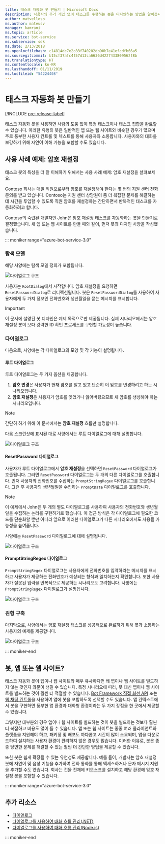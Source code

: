 ```yaml
---
title: 태스크 자동화 봇 만들기 | Microsoft Docs
description: 사용자의 추가 개입 없이 태스크를 수행하는 봇을 디자인하는 방법을 알아봅니다.
author: matvelloso
ms.author: mateusv
manager: kamrani
ms.topic: article
ms.service: bot-service
ms.subservice: sdk
ms.date: 2/13/2018
ms.openlocfilehash: c14814dc7e2c83f740202db90b7e41efcdfb66a5
ms.sourcegitcommit: b15cf37afc4f57d13ca6636d4227433809562f8b
ms.translationtype: HT
ms.contentlocale: ko-KR
ms.lasthandoff: 01/11/2019
ms.locfileid: "54224408"
---
```

# <a name="create-task-automation-bots"></a>태스크 자동화 봇 만들기

[!INCLUDE [pre-release-label](./includes/pre-release-label-v3.md)]

태스크 자동화 봇을 사용하면 사람의 도움 없이 특정 태스크이나 태스크 집합을 완료할 수 있습니다. 이러한 유형의 봇은 일반적인 앱 또는 웹 사이트와 비슷한 경우가 많으며 주로 풍부한 사용자 컨트롤 및 텍스트를 통해 사용자와 소통합니다. 사용자와의 대화를 보강하기 위해 자연어 이해 기능을 포함할 수도 있습니다. 

## <a name="example-use-case-password-reset"></a>사용 사례 예제: 암호 재설정

태스크 봇의 특성을 더 잘 이해하기 위해서는 사용 사례 예제: 암호 재설정을 살펴보세요. 

Contoso 회사는 매일 직원으로부터 암호를 재설정해야 한다는 몇 번의 지원 센터 전화 문의를 받고 있습니다. Contoso는 지원 센터 상담원이 좀 더 복잡한 문제를 해결하는 데 시간을 투입할 수 있도록 직원 암호를 재설정하는 간단하면서 반복적인 태스크를 자동화하려고 합니다. 

Contoso의 숙련된 개발자인 John은 암호 재설정 태스크를 자동화하는 봇을 만들기로 결정했습니다. 새 앱 또는 웹 사이트를 만들 때와 같이, 먼저 봇의 디자인 사양을 작성했습니다. 

::: moniker range="azure-bot-service-3.0"

### <a name="navigation-model"></a>탐색 모델

해당 사양에는 탐색 모델 정의가 포함됩니다.

![다이얼로그 구조](~/media/bot-service-design-pattern-task-automation/simple-task1.png)

사용자는 `RootDialog`에서 시작합니다. 암호 재설정을 요청하면  
`ResetPasswordDialog`로 리디렉션됩니다. 봇은 `ResetPasswordDialog`를 사용하여 사용자에게 두 가지 정보인 전화번호와 생년월일을 묻는 메시지를 표시합니다. 

> [!IMPORTANT]
> 이 문서에 설명된 봇 디자인은 예제 목적으로만 제공됩니다. 실제 시나리오에서는 암호 재설정 봇이 보다 강력한 ID 확인 프로세스를 구현할 가능성이 높습니다.

### <a name="dialogs"></a>다이얼로그

다음으로, 사양에는 각 다이얼로그의 모양 및 각 기능이 설명됩니다. 

#### <a name="root-dialog"></a>루트 다이얼로그

루트 다이얼로그는 두 가지 옵션을 제공합니다. 

1. **암호 변경**은 사용자가 현재 암호를 알고 있고 단순히 이 암호를 변경하려고 하는 시나리오입니다.
2. **암호 재설정**은 사용자가 암호를 잊었거나 잃어버렸으므로 새 암호를 생성해야 하는 시나리오입니다.

> [!NOTE]
> 간단히 하기 위해 이 문서에서는 **암호 재설정** 흐름만 설명합니다.

다음 스크린샷에 표시된 대로 사양에서는 루트 다이얼로그에 대해 설명합니다.

![다이얼로그 구조](~/media/bot-service-design-pattern-task-automation/simple-task2.png)

#### <a name="resetpassword-dialog"></a>ResetPassword 다이얼로그

사용자가 루트 다이얼로그에서 **암호 재설정**을 선택하면 `ResetPassword` 다이얼로그가 호출됩니다. 
그러면 `ResetPassword` 다이얼로그는 두 개의 다른 다이얼로그를 호출합니다. 
먼저 사용자의 전화번호를 수집하는 `PromptStringRegex` 다이얼로그를 호출합니다. 
그런 후 사용자의 생년월일을 수집하는 `PromptDate` 다이얼로그를 호출합니다. 

> [!NOTE]
> 이 예제에서 John은 두 개의 별도 다이얼로그를 사용하여 사용자의 전화번호와 생년월일을 수집하는 논리를 구현하기로 했습니다. 이 접근 방식은 각 다이얼로그에 필요한 코드를 단순화할 뿐만 아니라 앞으로 이러한 다이얼로그가 다른 시나리오에서도 사용될 가능성을 높여줍니다. 

사양에는 `ResetPassword` 다이얼로그에 대해 설명됩니다.

![다이얼로그 구조](~/media/bot-service-design-pattern-task-automation/simple-task3.png)

#### <a name="promptstringregex-dialog"></a>PromptStringRegex 다이얼로그

`PromptStringRegex` 다이얼로그는 사용자에게 전화번호를 입력하라는 메시지를 표시하고 사용자가 제공하는 전화번호가 예상되는 형식과 일치하는지 확인합니다. 
또한 사용자가 잘못된 입력을 반복적으로 제공하는 시나리오도 고려합니다. 
사양에는 `PromptStringRegex` 다이얼로그가 설명됩니다.

![다이얼로그 구조](~/media/bot-service-design-pattern-task-automation/simple-task4.png)

### <a name="prototype"></a>원형 구축

마지막으로, 사양에서는 암호 재설정 태스크를 성공적으로 완료하기 위해 봇과 소통하는 사용자의 예제를 제공합니다.

![다이얼로그 구조](~/media/bot-service-design-pattern-task-automation/simple-task5.png)

::: moniker-end 

## <a name="bot-app-or-website"></a>봇, 앱 또는 웹 사이트?

태스크 자동화 봇이 앱이나 웹 사이트와 매우 유사하다면 왜 앱이나 웹 사이트를 빌드하지 않는 것인지 의문이 생길 수 있습니다. 특정 시나리오에 따라, 봇 대신 앱이나 웹 사이트를 빌드하는 것이 훨씬 더 적절할 수 있습니다. [Bot Framework 직접 회선 API][directLineAPI] 또는 <a href="https://aka.ms/BotFramework-WebChat" target="_blank">웹 채팅 컨트롤</a>을 사용하여 앱에 봇을 포함하도록 선택할 수도 있습니다. 앱 컨텍스트에서 봇을 구현하면 풍부한 앱 환경과 대화형 환경이라는 두 가지 장점을 한 곳에서 제공할 수 있습니다. 

그렇지만 대부분의 경우 앱이나 웹 사이트를 빌드하는 것이 봇을 빌드하는 것보다 훨씬 더 복잡하고 비용도 많이 들 수 있습니다. 앱 또는 웹 사이트는 종종 여러 클라이언트와 플랫폼을 지원해야 하고, 패키징 및 배포도 까다롭고 시간이 많이 소요되며, 앱을 다운로드하여 설치하는 사용자 환경이 편리하지 않은 경우도 많습니다. 이러한 이유로, 봇은 종종 당면한 문제를 해결할 수 있는 훨씬 더 간단한 방법을 제공할 수 있습니다. 

또한 봇은 쉽게 확장될 수 있는 유연성도 제공합니다. 예를 들어, 개발자는 암호 재설정 봇에 자연어 및 음성 기능을 추가하여 전화 통화를 통해 액세스하거나 문자 메시지 지원을 추가할 수도 있습니다. 회사는 건물 전체에 키오스크를 설치하고 해당 환경에 암호 재설정 봇을 포함할 수 있습니다.

::: moniker range="azure-bot-service-3.0"
<!-- TODO: SimpleTaskAutomation no longer exists
## Sample code

For a complete sample that shows how to implement simple task automation using the Bot Framework SDK for .NET, see the <a href="https://aka.ms/capability-SimpleTaskAutomation" target="_blank">Simple Task Automation sample</a> in GitHub.

For a complete sample that shows how to implement simple task automation using the Bot Framework SDK for Node.js, see the <a href="https://aka.ms/capability-SimpleTaskAutomation" target="_blank">Simple Task Automation sample</a> in GitHub.
-->

## <a name="additional-resources"></a>추가 리소스

- [다이얼로그](~/dotnet/bot-builder-dotnet-dialogs.md)
- [다이얼로그를 사용하여 대화 흐름 관리(.NET)](~/dotnet/bot-builder-dotnet-manage-conversation-flow.md)
- [다이얼로그를 사용하여 대화 흐름 관리(Node.js)](~/nodejs/bot-builder-nodejs-manage-conversation-flow.md)

::: moniker-end

[directLineAPI]: https://docs.botframework.com/en-us/restapi/directline3/#navtitle
